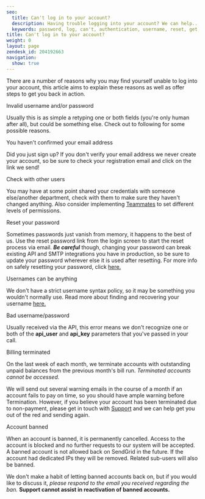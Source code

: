 ```yaml
---
seo:
  title: Can't log in to your account?
  description: Having trouble logging into your account? We can help...
  keywords: password, log, can't, authentication, username, reset, get, failed, user, invalid, account, deactivated, banned, in, terminated, bad username/password, name, won't, 535, 535 Authentication failed&#58; Bad username / password, login, access, denied
title: Can't log in to your account?
weight: 0
layout: page
zendesk_id: 204192663
navigation:
  show: true
---
```


There are a number of reasons why you may find yourself unable to log into your account, this article aims to explain these reasons as well as offer steps to get you back in action.



<page-anchor el="h2">Invalid username and/or password</page-anchor>

Usually this is as simple a retyping one or both fields (you're only human after all), but could be something else. Check out to following for some possible reasons.


<page-anchor el="h2">You haven't confirmed your email address</page-anchor>

Did you just sign up? If you don't verify your email address we never create your account, so be sure to check your registration email and click on the link we send!


<page-anchor el="h2">Check with other users</page-anchor>

You may have at some point shared your credentials with someone else/another department, check with them to make sure they haven't changed anything. Also consider implementing [Teammates]({{root_url}}/User_Guide/Settings/teammates.html) to set different levels of permissions.


<page-anchor el="h2">Reset your password</page-anchor>

Sometimes passwords just vanish from memory, it happens to the best of us. Use the reset password link from the login screen to start the reset process via email. **_Be careful_** though, changing your password can break existing API and SMTP integrations you have in production, so be sure to update your password wherever else it is used after resetting. For more info on safely resetting your password, click [here.](https://sendgrid.com/docs/Classroom/Basics/Account/resetting_your_password_without_breaking_current_integrations.html)

<page-anchor el="h2">Usernames can be anything</page-anchor>

We don't have a strict username syntax policy, so it may be something you wouldn't normally use. Read more about finding and recovering your username [here.](https://sendgrid.com/docs/Classroom/Troubleshooting/Account_Administration/dont_know_your_username.html)


<page-anchor el="h2">Bad username/password</page-anchor>

Usually received via the API, this error means we don't recognize one or both of the **api\_user** and **api\_key** parameters that you've passed in your call.


<page-anchor el="h2">Billing terminated</page-anchor>

On the last week of each month, we terminate accounts with outstanding unpaid balances from the previous month's bill run. _Terminated accounts cannot be accessed._

We will send out several warning emails in the course of a month if an account fails to pay on time, so you should have ample warning before Termination. However, if you believe your account has been terminated due to non-payment, please get in touch with [Support](https://support.sendgrid.com) and we can help get you out of the red and sending again.


<page-anchor el="h2">Account banned</page-anchor>

When an account is banned, it is permanently cancelled. Access to the account is blocked and no further requests to our system will be accepted. A banned account is not allowed back on SendGrid in the future. If the account had dedicated IPs they will be removed. Related sub-users will also be banned.

We don't make a habit of letting banned accounts back on, but if you would like to discuss it, _please respond to the email you received regarding the ban._ **Support cannot assist in reactivation of banned accounts.**
